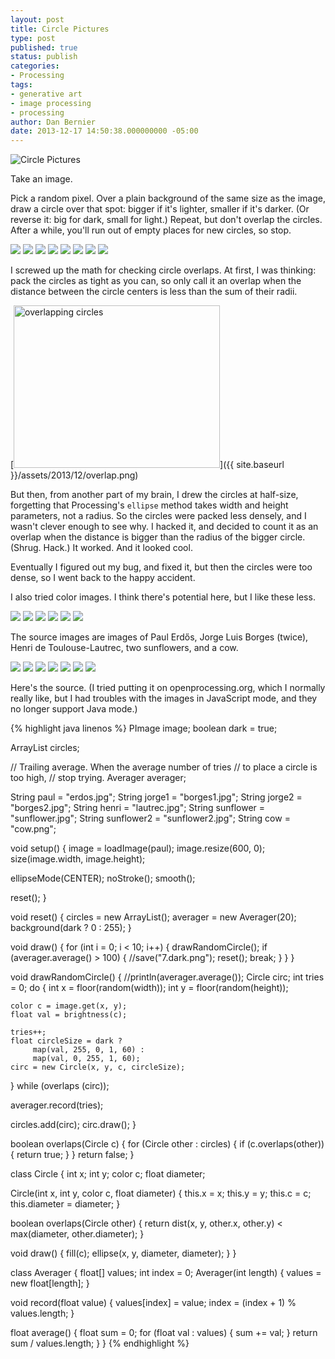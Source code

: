```yaml
---
layout: post
title: Circle Pictures
type: post
published: true
status: publish
categories:
- Processing
tags:
- generative art
- image processing
- processing
author: Dan Bernier
date: 2013-12-17 14:50:38.000000000 -05:00
---
```


<img class="size-full" alt="Circle Pictures" src="{{ site.baseurl }}/assets/2013/12/4-dark.png" />

Take an image.

Pick a random pixel. Over a plain background of the same size as the image, draw a circle over that spot: bigger if it's lighter, smaller if it's darker. (Or reverse it: big for dark, small for light.) Repeat, but don't overlap the circles. After a while, you'll run out of empty places for new circles, so stop.

<div class='gallery'>
  <img src="{{ site.baseurl }}/assets/2013/12/1-dark.png" />
  <img src="{{ site.baseurl }}/assets/2013/12/1-light.png" />
  <img src="{{ site.baseurl }}/assets/2013/12/2-dark.png" />
  <img src="{{ site.baseurl }}/assets/2013/12/2-light.png" />
  <img src="{{ site.baseurl }}/assets/2013/12/3-dark.png" />
  <img src="{{ site.baseurl }}/assets/2013/12/3-light.png" />
  <img src="{{ site.baseurl }}/assets/2013/12/4-dark.png" />
  <img src="{{ site.baseurl }}/assets/2013/12/4-light.png" />
</div>

I screwed up the math for checking circle overlaps. At first, I was thinking: pack the circles as tight as you can, so only call it an overlap when the distance between the circle centers is less than the sum of their radii.

[<img class="size-full wp-image-788 alignright" alt="overlapping circles" src="{{ site.baseurl }}/assets/2013/12/overlap.png" width="330" height="260" />]({{ site.baseurl }}/assets/2013/12/overlap.png)

But then, from another part of my brain, I drew the circles at half-size, forgetting that Processing's `ellipse` method takes width and height parameters, not a radius. So the circles were packed less densely, and I wasn't clever enough to see why. I hacked it, and decided to count it as an overlap when the distance is bigger than the radius of the bigger circle. (Shrug. Hack.) It worked. And it looked cool.

Eventually I figured out my bug, and fixed it, but then the circles were too dense, so I went back to the happy accident.

I also tried color images. I think there's potential here, but I like these less.

<div class='gallery'>
  <img src="{{ site.baseurl }}/assets/2013/12/5-dark.png" />
  <img src="{{ site.baseurl }}/assets/2013/12/5-light.png" />
  <img src="{{ site.baseurl }}/assets/2013/12/6-dark.png" />
  <img src="{{ site.baseurl }}/assets/2013/12/6-light.png" />
  <img src="{{ site.baseurl }}/assets/2013/12/7-dark.png" />
  <img src="{{ site.baseurl }}/assets/2013/12/7-light.png" />
</div>

The source images are images of Paul Erdős, Jorge Luis Borges (twice), Henri de Toulouse-Lautrec, two sunflowers, and a cow.

<div class='gallery'>
  <img src="{{ site.baseurl }}/assets/2013/12/erdos.jpg" />
  <img src="{{ site.baseurl }}/assets/2013/12/borges1.jpg" />
  <img src="{{ site.baseurl }}/assets/2013/12/borges2.jpg" />
  <img src="{{ site.baseurl }}/assets/2013/12/lautrec.jpg" />
  <img src="{{ site.baseurl }}/assets/2013/12/sunflower.jpg" />
  <img src="{{ site.baseurl }}/assets/2013/12/sunflower2.jpg" />
  <img src="{{ site.baseurl }}/assets/2013/12/cow.png" />
</div>

Here's the source. (I tried putting it on openprocessing.org, which I normally really like, but I had troubles with the images in JavaScript mode, and they no longer support Java mode.)

{% highlight java linenos %}
PImage image;
boolean dark = true;

ArrayList circles;

// Trailing average. When the average number of tries
// to place a circle is too high,
// stop trying.
Averager averager;

String paul = "erdos.jpg";
String jorge1 = "borges1.jpg";
String jorge2 = "borges2.jpg";
String henri = "lautrec.jpg";
String sunflower = "sunflower.jpg";
String sunflower2 = "sunflower2.jpg";
String cow = "cow.png";

void setup() {
  image = loadImage(paul);
  image.resize(600, 0);
  size(image.width, image.height);

  ellipseMode(CENTER);
  noStroke();
  smooth();

  reset();
}

void reset() {
  circles = new ArrayList();
  averager = new Averager(20);
  background(dark ? 0 : 255);
}

void draw() {
  for (int i = 0; i < 10; i++) {
    drawRandomCircle();
    if (averager.average() > 100) {
      //save("7.dark.png");
      reset();
      break;
    }
  }
}

void drawRandomCircle() {
  //println(averager.average());
  Circle circ;
  int tries = 0;
  do {
    int x = floor(random(width));
    int y = floor(random(height));

    color c = image.get(x, y);
    float val = brightness(c);

    tries++;
    float circleSize = dark ?
         map(val, 255, 0, 1, 60) :
         map(val, 0, 255, 1, 60);
    circ = new Circle(x, y, c, circleSize);
  }
  while (overlaps (circ));

  averager.record(tries);

  circles.add(circ);
  circ.draw();
}

boolean overlaps(Circle c) {
  for (Circle other : circles) {
    if (c.overlaps(other)) {
      return true;
    }
  }
  return false;
}

class Circle {
  int x;
  int y;
  color c;
  float diameter;

  Circle(int x, int y, color c, float diameter) {
    this.x = x;
    this.y = y;
    this.c = c;
    this.diameter = diameter;
  }

  boolean overlaps(Circle other) {
    return dist(x, y, other.x, other.y) < max(diameter, other.diameter);
  }

  void draw() {
    fill(c);
    ellipse(x, y, diameter, diameter);
  }
}

class Averager {
  float[] values;
  int index = 0;
  Averager(int length) {
    values = new float[length];
  }

  void record(float value) {
    values[index] = value;
    index = (index + 1) % values.length;
  }

  float average() {
    float sum = 0;
    for (float val : values) {
      sum += val;
    }
    return sum / values.length;
  }
}
{% endhighlight %}
